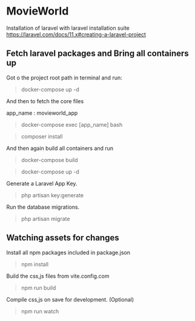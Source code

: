 # MovieWorld

Installation of laravel with laravel installation suite
https://laravel.com/docs/11.x#creating-a-laravel-project

## Fetch laravel packages and Bring all containers up

Got o the project root path in terminal and run:

> docker-compose up -d

And then to fetch the core files

app_name : movieworld_app
> docker-compose exec [app_name] bash

> composer install

And then again build all containers and run

> docker-compose build

> docker-compose up -d

Generate a Laravel App Key.
> php artisan key:generate


Run the database migrations.
>php artisan migrate

## Watching assets for changes

Install all npm packages included in package.json

>npm install

Build the css,js files from vite.config.com
>npm run build

Compile css,js on save for development. (Optional)
>npm run watch
